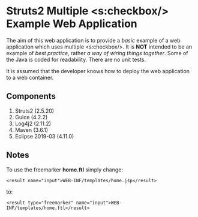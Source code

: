# Struts2 Multiple &lt;s:checkbox/&gt; Example Web Application

The aim of this web application is to provide a _basic_ example of a web application which uses multiple &lt;s:checkbox/&gt;.
It is **NOT** intended to be an example of _best practice_, rather _a way of wiring things together_. Some of the Java is
coded for readability. There are no unit tests.

It is assumed that the developer knows how to deploy the web application to a web container.

## Components

1. Struts2 (2.5.20)
2. Guice (4.2.2)
3. Log4j2 (2.11.2)
4. Maven (3.6.1)
5. Eclipse 2019-03 (4.11.0)

## Notes

To use the freemarker __home.ftl__ simply change:

    <result name="input">WEB-INF/templates/home.jsp</result>

to:

    <result type="freemarker" name="input">WEB-INF/templates/home.ftl</result>
